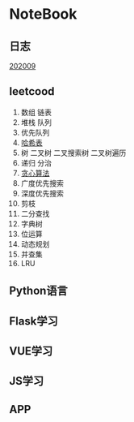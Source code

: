 # NoteBook

## 日志

[202009](journal/202009.md)

## leetcood

1. 数组 链表
2. 堆栈 队列
3. 优先队列
4. [哈希表](leetcode/hash_table.md)
5. 树 二叉树 二叉搜索树 二叉树遍历
6. 递归 分治
7. [贪心算法](leetcode/greedy.md)
8. 广度优先搜索
9. 深度优先搜索
10. 剪枝
11. 二分查找
12. 字典树
13. 位运算
14. 动态规划
15. 并查集
16. LRU

## Python语言

## Flask学习

## VUE学习

## JS学习

## APP